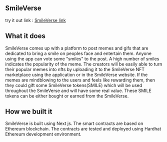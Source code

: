 ## SmileVerse

try it out link : [SmileVerse link](https://smile-verse.vercel.app/)
 
## What it does
SmileVerse comes up with a platform to post memes and gifs that are dedicated to bring a smile on peoples face and entertain them. Anyone using the app can vote some "smiles" to the post. A high number of smiles indicates the popularity of the meme.
The creators will be easily able to turn their popular memes into nfts by uploading it to the SmileVerse NFT marketplace using the application or in the SmileVerse website.
If the memes are mindblowing to the users and feels like rewarding them, then they could gift some SmileVerse tokens(SMILE) which will be used throughout the SmileVerse and will have some real value. These SMILE tokens can be either bought or earned from the SmileVerse.

## How we built it
SmileVerse is built using Next js. The smart contracts are based on Ethereum blockchain. The contracts are tested and deployed using Hardhat Ethereum development environment.
